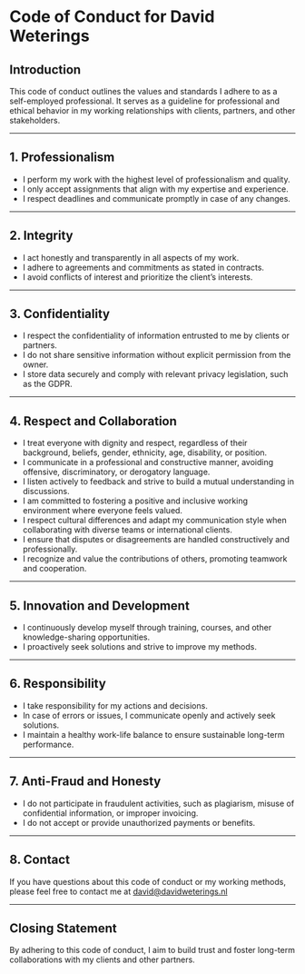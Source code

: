 # Code of Conduct for David Weterings

## Introduction
This code of conduct outlines the values and standards I adhere to as a self-employed professional. It serves as a guideline for professional and ethical behavior in my working relationships with clients, partners, and other stakeholders.

---

## 1. Professionalism
- I perform my work with the highest level of professionalism and quality.
- I only accept assignments that align with my expertise and experience.
- I respect deadlines and communicate promptly in case of any changes.

---

## 2. Integrity
- I act honestly and transparently in all aspects of my work.
- I adhere to agreements and commitments as stated in contracts.
- I avoid conflicts of interest and prioritize the client’s interests.

---

## 3. Confidentiality
- I respect the confidentiality of information entrusted to me by clients or partners.
- I do not share sensitive information without explicit permission from the owner.
- I store data securely and comply with relevant privacy legislation, such as the GDPR.

---

## 4. Respect and Collaboration
- I treat everyone with dignity and respect, regardless of their background, beliefs, gender, ethnicity, age, disability, or position.
- I communicate in a professional and constructive manner, avoiding offensive, discriminatory, or derogatory language.
- I listen actively to feedback and strive to build a mutual understanding in discussions.
- I am committed to fostering a positive and inclusive working environment where everyone feels valued.
- I respect cultural differences and adapt my communication style when collaborating with diverse teams or international clients.
- I ensure that disputes or disagreements are handled constructively and professionally.
- I recognize and value the contributions of others, promoting teamwork and cooperation.

---

## 5. Innovation and Development
- I continuously develop myself through training, courses, and other knowledge-sharing opportunities.
- I proactively seek solutions and strive to improve my methods.

---

## 6. Responsibility
- I take responsibility for my actions and decisions.
- In case of errors or issues, I communicate openly and actively seek solutions.
- I maintain a healthy work-life balance to ensure sustainable long-term performance.

---

## 7. Anti-Fraud and Honesty
- I do not participate in fraudulent activities, such as plagiarism, misuse of confidential information, or improper invoicing.
- I do not accept or provide unauthorized payments or benefits.

---

## 8. Contact
If you have questions about this code of conduct or my working methods, please feel free to contact me at david@davidweterings.nl

---

## Closing Statement
By adhering to this code of conduct, I aim to build trust and foster long-term collaborations with my clients and other partners.